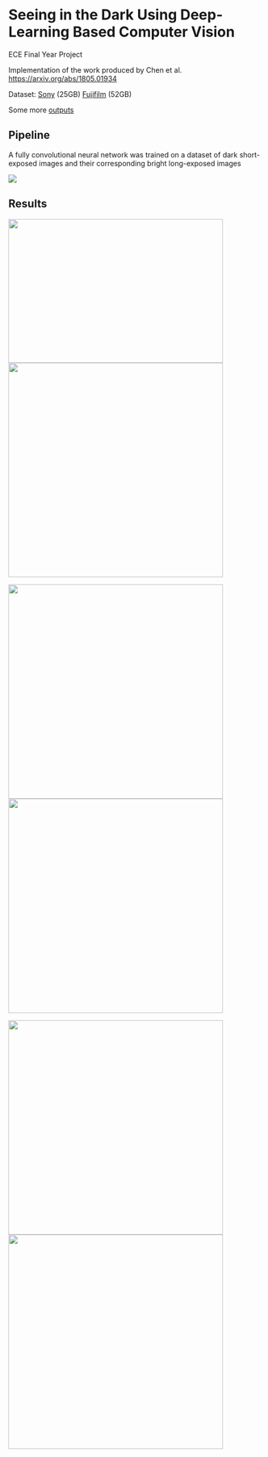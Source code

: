 # Seeing in the Dark Using Deep-Learning Based Computer Vision
ECE Final Year Project

Implementation of the work produced by Chen et al. https://arxiv.org/abs/1805.01934

Dataset: [Sony](https://storage.googleapis.com/isl-datasets/SID/Sony.zip) (25GB) [Fujifilm](https://storage.googleapis.com/isl-datasets/SID/Fuji.zip) (52GB)

Some more [outputs](https://drive.google.com/drive/folders/1vM49_TBXOlz_gdPvMnM6j69_93koBFet?usp=sharing)

## Pipeline
A fully convolutional neural network was trained on a dataset of dark short-exposed images and 
their corresponding bright long-exposed images

<img style="float: center;" src="https://github.com/eoinoreilly30/seeing-in-the-dark/blob/master/images/pipeline.png">

## Results
<p float="left">
  <img src="https://github.com/eoinoreilly30/seeing-in-the-dark/blob/master/images/10016_input.png" width="425" height="285"/>
  <img src="https://github.com/eoinoreilly30/seeing-in-the-dark/blob/master/images/10016.png" width="425" />
</p>

<p float="left">
  <img src="https://github.com/eoinoreilly30/seeing-in-the-dark/blob/master/images/10032_input.png" width="425" />
  <img src="https://github.com/eoinoreilly30/seeing-in-the-dark/blob/master/images/10032.png" width="425" />
</p>

<p float="left">
  <img src="https://github.com/eoinoreilly30/seeing-in-the-dark/blob/master/images/10034_input.png" width="425" />
  <img src="https://github.com/eoinoreilly30/seeing-in-the-dark/blob/master/images/10034.png" width="425" />
</p>
